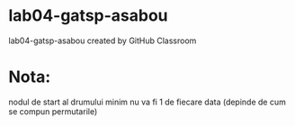 # lab04-gatsp-asabou
lab04-gatsp-asabou created by GitHub Classroom
# Nota:
nodul de start al drumului minim nu va fi 1 de fiecare data (depinde de cum se compun permutarile)
